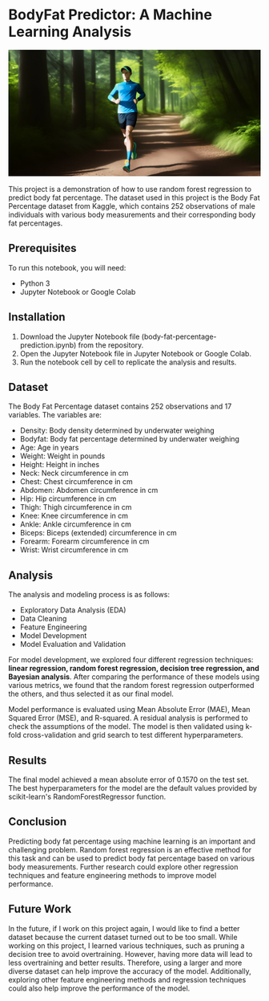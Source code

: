 # BodyFat Predictor: A Machine Learning Analysis

![AI](images/run.jpg)

This project is a demonstration of how to use random forest regression to predict body fat percentage. The dataset used in this project is the Body Fat Percentage dataset from Kaggle, which contains 252 observations of male individuals with various body measurements and their corresponding body fat percentages.

## Prerequisites

To run this notebook, you will need:

- Python 3
- Jupyter Notebook or Google Colab

## Installation

1. Download the Jupyter Notebook file (body-fat-percentage-prediction.ipynb) from the repository.
2. Open the Jupyter Notebook file in Jupyter Notebook or Google Colab.
3. Run the notebook cell by cell to replicate the analysis and results.

## Dataset

The Body Fat Percentage dataset contains 252 observations and 17 variables. The variables are:

- Density: Body density determined by underwater weighing
- Bodyfat: Body fat percentage determined by underwater weighing
- Age: Age in years
- Weight: Weight in pounds
- Height: Height in inches
- Neck: Neck circumference in cm
- Chest: Chest circumference in cm
- Abdomen: Abdomen circumference in cm
- Hip: Hip circumference in cm
- Thigh: Thigh circumference in cm
- Knee: Knee circumference in cm
- Ankle: Ankle circumference in cm
- Biceps: Biceps (extended) circumference in cm
- Forearm: Forearm circumference in cm
- Wrist: Wrist circumference in cm

## Analysis

The analysis and modeling process is as follows:

- Exploratory Data Analysis (EDA)
- Data Cleaning
- Feature Engineering
- Model Development
- Model Evaluation and Validation

For model development, we explored four different regression techniques: **linear regression, random forest regression, decision tree regression, and Bayesian analysis**. After comparing the performance of these models using various metrics, we found that the random forest regression outperformed the others, and thus selected it as our final model.

Model performance is evaluated using Mean Absolute Error (MAE), Mean Squared Error (MSE), and R-squared. A residual analysis is performed to check the assumptions of the model. The model is then validated using k-fold cross-validation and grid search to test different hyperparameters.

## Results

The final model achieved a mean absolute error of 0.1570 on the test set. The best hyperparameters for the model are the default values provided by scikit-learn's RandomForestRegressor function.

## Conclusion

Predicting body fat percentage using machine learning is an important and challenging problem. Random forest regression is an effective method for this task and can be used to predict body fat percentage based on various body measurements. Further research could explore other regression techniques and feature engineering methods to improve model performance.

## Future Work

In the future, if I work on this project again, I would like to find a better dataset because the current dataset turned out to be too small. While working on this project, I learned various techniques, such as pruning a decision tree to avoid overtraining. However, having more data will lead to less overtraining and better results. Therefore, using a larger and more diverse dataset can help improve the accuracy of the model. Additionally, exploring other feature engineering methods and regression techniques could also help improve the performance of the model.
